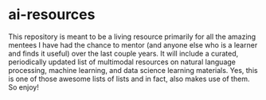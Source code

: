 # ai-resources

This repository is meant to be a living resource primarily for all the amazing mentees I have had the chance to mentor (and anyone else who is a learner and finds it useful) over the last couple years. It will include a curated, periodically updated list of multimodal resources on natural language processing, machine learning, and data science learning materials. Yes, this is one of those awesome lists of lists and in fact, also makes use of them. So enjoy!
